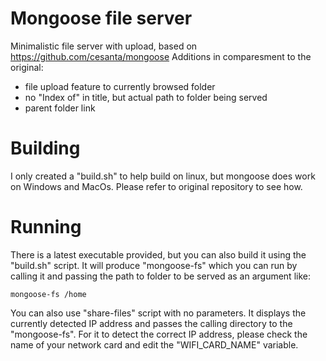 # Mongoose file server
Minimalistic file server with upload, based on https://github.com/cesanta/mongoose
Additions in comparesment to the original:
- file upload feature to currently browsed folder
- no "Index of" in title, but actual path to folder being served
- parent folder link

# Building
I only created a "build.sh" to help build on linux, but mongoose does work on Windows and MacOs. Please refer to original repository to see how.

# Running
There is a latest executable provided, but you can also build it using the "build.sh" script. It will produce "mongoose-fs" which you can run by calling it and passing the path to folder to be served as an argument like:

    mongoose-fs /home

You can also use "share-files" script with no parameters. It displays the currently detected IP address and passes the calling directory to the "mongoose-fs". For it to detect the correct IP address, please check the name of your network card and edit the "WIFI_CARD_NAME" variable. 


